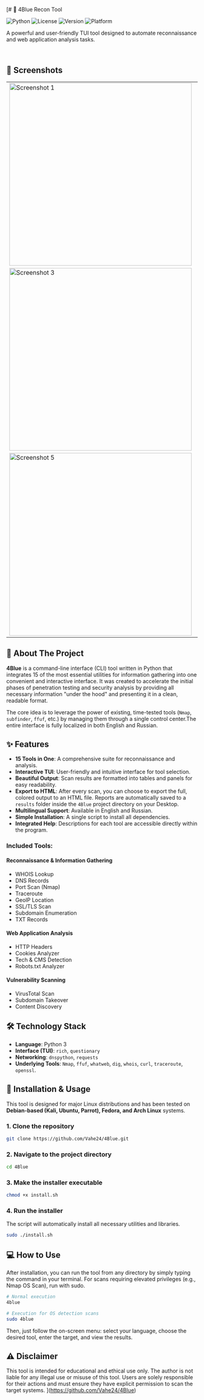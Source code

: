 [# 🔱 4Blue Recon Tool

![Python](https://img.shields.io/badge/Python-3.11+-blue?style=for-the-badge&logo=python)
![License](https://img.shields.io/badge/License-MIT-green?style=for-the-badge)
![Version](https://img.shields.io/badge/Version-1.1-orange?style=for-the-badge)
![Platform](https://img.shields.io/badge/Platform-Linux-black?style=for-the-badge&logo=linux)

A powerful and user-friendly TUI tool designed to automate reconnaissance and web application analysis tasks.

<br>

## 📸 Screenshots

<table>
  <tr>
    <td><img width="480"  alt="Screenshot 1" src="https://github.com/user-attachments/assets/c99880a0-d746-4493-8758-2de891d424fb"></td>
    <td><img width="480"  alt="Screenshot 2" src="https://github.com/user-attachments/assets/5ba7e821-189d-4d20-8122-3256505404be"></td>
  </tr>
  <tr>
    <td><img width="480"   alt="Screenshot 3" src="https://github.com/user-attachments/assets/b6ba36ec-8cc4-48dd-9ec4-ab3086934e3f"></td>
    <td><img width="480"  alt="Screenshot 4" src="https://github.com/user-attachments/assets/9a6249ad-d475-43d4-a0a9-8ae4f934e3fd"></td>
  </tr>
   <tr>
    <td><img width="480"   alt="Screenshot 5" src="https://github.com/user-attachments/assets/a9c867d0-7a83-41e0-90f5-ca0cb5c6519b"></td>
    <td><img width="480"  alt="Screenshot 6" src="https://github.com/user-attachments/assets/1a1a670c-ae2f-4cc4-bc18-5fcec8ad05a7"></td>
  </tr>
</table>

## 📖 About The Project

**4Blue** is a command-line interface (CLI) tool written in Python that integrates 15 of the most essential utilities for information gathering into one convenient and interactive interface. It was created to accelerate the initial phases of penetration testing and security analysis by providing all necessary information "under the hood" and presenting it in a clean, readable format.

The core idea is to leverage the power of existing, time-tested tools (`Nmap`, `subfinder`, `ffuf`, etc.) by managing them through a single control center.The entire interface is fully localized in both English and Russian.

## ✨ Features

* **15 Tools in One**: A comprehensive suite for reconnaissance and analysis.
* **Interactive TUI**: User-friendly and intuitive interface for tool selection.
* **Beautiful Output**: Scan results are formatted into tables and panels for easy readability.
* **Export to HTML**: After every scan, you can choose to export the full, colored output to an HTML file. Reports are automatically saved to a `results` folder inside the `4Blue` project directory on your Desktop.
* **Multilingual Support**: Available in English and Russian.
* **Simple Installation**: A single script to install all dependencies.
* **Integrated Help**: Descriptions for each tool are accessible directly within the program.

### Included Tools:

####  Reconnaissance & Information Gathering
* WHOIS Lookup
* DNS Records
* Port Scan (Nmap)
* Traceroute
* GeoIP Location
* SSL/TLS Scan
* Subdomain Enumeration
* TXT Records

#### Web Application Analysis
* HTTP Headers
* Cookies Analyzer
* Tech & CMS Detection
* Robots.txt Analyzer

#### Vulnerability Scanning
* VirusTotal Scan
* Subdomain Takeover
* Content Discovery

## 🛠️ Technology Stack

* **Language**: Python 3
* **Interface (TUI)**: `rich`, `questionary`
* **Networking**: `dnspython`, `requests`
* **Underlying Tools**: `Nmap`, `ffuf`, `whatweb`, `dig`, `whois`, `curl`, `traceroute`, `openssl`.

## 🚀 Installation & Usage

This tool is designed for major Linux distributions and has been tested on **Debian-based (Kali, Ubuntu, Parrot), Fedora, and Arch Linux** systems.

### 1. Clone the repository

```bash
git clone https://github.com/Vahe24/4Blue.git
```

### 2. Navigate to the project directory

```bash
cd 4Blue
```
### 3. Make the installer executable

```bash
chmod +x install.sh
```

### 4. Run the installer

The script will automatically install all necessary utilities and libraries.

```bash
sudo ./install.sh
```

## 💻 How to Use

After installation, you can run the tool from any directory by simply typing the command in your terminal. For scans requiring elevated privileges (e.g., Nmap OS Scan), run with sudo.

```bash
# Normal execution
4blue

# Execution for OS detection scans
sudo 4blue
```

Then, just follow the on-screen menu: select your language, choose the desired tool, enter the target, and view the results.

## ⚠️ Disclaimer

This tool is intended for educational and ethical use only. The author is not liable for any illegal use or misuse of this tool. Users are solely responsible for their actions and must ensure they have explicit permission to scan the target systems.
](https://github.com/Vahe24/4Blue)
